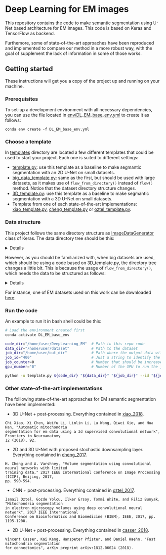 # Deep Learning for EM images

This repository contains the code to make semantic segmentation using U-Net based architecture for EM images. This code is based on Keras and TensorFlow as backend. 

Furthemore, some of state-of-the-art approaches have been reproduced and implemented to compare our method in a more robust way, with the goal of supplement the lack of information in some of those works. 

## Getting started 
These instructions will get you a copy of the project up and running on your machine.

### Prerequisites
To set-up a development environment with all necessary dependencies, you can use the  file located in [env/DL_EM_base_env.yml](env/DL_EM_base_env.yml) to create it as follows:

```
conda env create -f DL_EM_base_env.yml
```

### Choose a template
In [templates](templates/) directory are located a few different templates that could be used to start your project. Each one is suited to different settings:

- [template.py](templates/template.py): use this template as a baseline to make segmantic segmentation with an 2D U-Net on small datasets.
- [big_data_template.py](templates/big_data_template.py): same as the first, but should be used with large datasets, as it makes use of `flow_from_directory()` instead of `flow()` method. Notice that the dataset directory structure changes.
- [3D_template.py](templates/3D_template.py): use this template as a baseline to make segmantic segmentation with a 3D U-Net on small datasets.
- Template from one of each state-of-the-art implementations: [xiao_template.py](xiao_2018/xiao_template.py), [cheng_template.py](cheng_2017/cheng_template.py) or [oztel_template.py](oztel_2017/oztel_template.py).

### Data structure

This project follows the same directory structure as [ImageDataGenerator](https://keras.io/preprocessing/image/) class of Keras. The data directory tree should be this:

<details> <summary>Details</summary>

```
dataset/
├── test
│   ├── x
│   │   ├── testing-0001.tif
│   │   ├── testing-0002.tif
│   │   ├── . . .
│   └── y
│       ├── testing_groundtruth-0001.tif
│       ├── testing_groundtruth-0002.tif
│       ├── . . .
└── train
    ├── x
    │   ├── training-0001.tif
    │   ├── training-0002.tif
    │   ├── . . .
    └── y
        ├── training_groundtruth-0001.tif
        ├── training_groundtruth-0002.tif
        ├── . . .
```

</details>

However, as you should be familiarized with, when big datasets are used, which should be using a code based on 3D_template.py, the directory tree changes a little bit. This is because the usage of `flow_from_directory()`, which needs the data to be structured as follows:

<details> <summary>Details</summary>

```
dataset/
├── test
│   ├── x
│   │   └── x
│   │       ├── im0500.png
│   │       ├── im0501.png
│   │       ├── . . .
│   └── y
│       └── y
│   │       ├── im0500.png
│   │       ├── im0501.png
│   │       ├── . . .
└── train
    ├── x
    │   └── x
	│   	├── im0500.png
	│       ├── im0501.png
	│       ├── . . .
    └── y
        └── y
            ├── mask_0097.tif
            ├── mask_0098.tif
		    ├── mask_0097.tif
            ├── . . .
```
</details>

For instance, one of EM datasets used on this work can be downloaded [here](https://www.epfl.ch/labs/cvlab/data/data-em/ "EPFL").

### Run the code 
An example to run it in bash shell could be this:
```Bash
# Load the environment created first
conda activate DL_EM_base_env     

code_dir="/home/user/DeepLearning_EM"  # Path to this repo code 
data_dir="/home/user/dataset"          # Path to the dataset
job_dir="/home/user/out_dir"           # Path where the output data will be generated
job_id="400"                           # Just a string to identify the job 
job_counter=0                          # Number that should be increased when one need to run the same job multiple times
gpu_number="0"                         # Number of the GPU to run the job in (according to 'nvidia-smi' command)

python -u template.py ${code_dir} "${data_dir}" "${job_dir}" --id "${jobID}" --rid "${jobCounter}" --gpu ${gpu_number} 
```

### Other state-of-the-art implementations

The folllowing state-of-the-art approaches for EM semantic segmentation have been implemented:

- 3D U-Net + post-processing. Everything contained in [xiao_2018](xiao_2018). 
```
Chi Xiao, Xi Chen, Weifu Li, Linlin Li, Lu Wang, Qiwei Xie, and Hua Han, "Automatic mitochondria 
segmentation for em data using a 3d supervised convolutional network", Frontiers in Neuroanatomy 
12 (2018), 92.
```

- 2D and 3D U-Net with proposed stochastic downsampling layer. Everything contained in [cheng_2017](cheng_2017).
```
H. Cheng and A. Varshney, "Volume segmentation using convolutional neural networks with limited 
training data," 2017 IEEE International Conference on Image Processing (ICIP), Beijing, 2017, 
pp. 590-594.
```

- CNN + post-processing. Everything contained in [oztel_2017](oztel_2017).
```
Ismail Oztel, Gozde Yolcu, Ilker Ersoy, Tommi White, and Filiz Bunyak, "Mitochondria segmentation 
in electron microscopy volumes using deep convolutional neural network", 2017 IEEE International 
Conference on Bioinformatics and Biomedicine (BIBM), IEEE, 2017, pp. 1195-1200.
``` 

- 2D U-Net + post-processing. Everything contained in [casser_2018](casser_2018).
```
Vincent Casser, Kai Kang, Hanspeter Pfister, and Daniel Haehn, "Fast mitochondria segmentation 
for connectomics", arXiv preprint arXiv:1812.06024 (2018).
```
